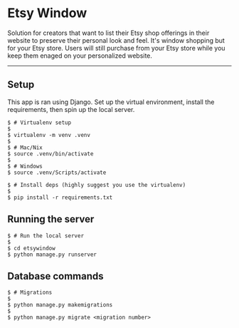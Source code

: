 # Etsy Window

Solution for creators that want to list their Etsy shop offerings in their website to preserve their personal look and feel. It's window shopping but for your Etsy store. Users will still purchase from your Etsy store while you keep them enaged on your personalized website.

---
## Setup

This app is ran using Django. Set up the virtual environment, install the requirements, then spin up the local server.

```shell
$ # Virtualenv setup
$
$ virtualenv -m venv .venv
$
$ # Mac/Nix
$ source .venv/bin/activate
$
$ # Windows
$ source .venv/Scripts/activate
```

```shell
$ # Install deps (highly suggest you use the virtualenv)
$
$ pip install -r requirements.txt
```

## Running the server

```shell
$ # Run the local server
$
$ cd etsywindow
$ python manage.py runserver
```

## Database commands

```shell
$ # Migrations
$
$ python manage.py makemigrations
$
$ python manage.py migrate <migration number>
```
